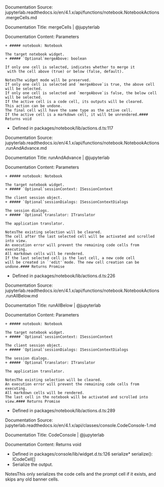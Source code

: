 Documentation Source:
jupyterlab.readthedocs.io/en/4.1.x/api/functions/notebook.NotebookActions.mergeCells.md

Documentation Title:
mergeCells | @jupyterlab

Documentation Content:
Parameters


	+ ##### notebook: Notebook
	
	The target notebook widget.
	+ ##### `Optional`mergeAbove: boolean
	
	If only one cell is selected, indicates whether to merge it
	 with the cell above (true) or below (false, default).
	
	NotesThe widget mode will be preserved.
	If only one cell is selected and `mergeAbove`is true, the above cell will be selected.
	If only one cell is selected and `mergeAbove`is false, the below cell will be selected.
	If the active cell is a code cell, its outputs will be cleared.
	This action can be undone.
	The final cell will have the same type as the active cell.
	If the active cell is a markdown cell, it will be unrendered.#### Returns void
* Defined in packages/notebook/lib/actions.d.ts:117



Documentation Source:
jupyterlab.readthedocs.io/en/4.1.x/api/functions/notebook.NotebookActions.runAndAdvance.md

Documentation Title:
runAndAdvance | @jupyterlab

Documentation Content:
Parameters


	+ ##### notebook: Notebook
	
	The target notebook widget.
	+ ##### `Optional`sessionContext: ISessionContext
	
	The client session object.
	+ ##### `Optional`sessionDialogs: ISessionContextDialogs
	
	The session dialogs.
	+ ##### `Optional`translator: ITranslator
	
	The application translator.
	
	NotesThe existing selection will be cleared.
	The cell after the last selected cell will be activated and scrolled into view.
	An execution error will prevent the remaining code cells from executing.
	All markdown cells will be rendered.
	If the last selected cell is the last cell, a new code cell
	will be created in `'edit'`mode. The new cell creation can be undone.#### Returns Promise
* Defined in packages/notebook/lib/actions.d.ts:226



Documentation Source:
jupyterlab.readthedocs.io/en/4.1.x/api/functions/notebook.NotebookActions.runAllBelow.md

Documentation Title:
runAllBelow | @jupyterlab

Documentation Content:
Parameters


	+ ##### notebook: Notebook
	
	The target notebook widget.
	+ ##### `Optional`sessionContext: ISessionContext
	
	The client session object.
	+ ##### `Optional`sessionDialogs: ISessionContextDialogs
	
	The session dialogs.
	+ ##### `Optional`translator: ITranslator
	
	The application translator.
	
	NotesThe existing selection will be cleared.
	An execution error will prevent the remaining code cells from executing.
	All markdown cells will be rendered.
	The last cell in the notebook will be activated and scrolled into view.#### Returns Promise
* Defined in packages/notebook/lib/actions.d.ts:289



Documentation Source:
jupyterlab.readthedocs.io/en/4.1.x/api/classes/console.CodeConsole-1.md

Documentation Title:
CodeConsole | @jupyterlab

Documentation Content:
Returns void
* Defined in packages/console/lib/widget.d.ts:126
serialize* serialize(): ICodeCell[]
* Serialize the output.

NotesThis only serializes the code cells and the prompt cell if it exists, and
skips any old banner cells.




